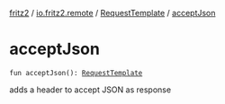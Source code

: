 [fritz2](../../index.md) / [io.fritz2.remote](../index.md) / [RequestTemplate](index.md) / [acceptJson](./accept-json.md)

# acceptJson

`fun acceptJson(): `[`RequestTemplate`](index.md)

adds a header to accept JSON as response

